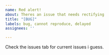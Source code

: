 ```yaml
---
name: Red alert!
about: Theres an issue that needs rectifying
title: "[BUG]"
labels: bug, cannot reproduce, delayed
assignees: ''

---
```


Check the issues tab for current issues i guess.

